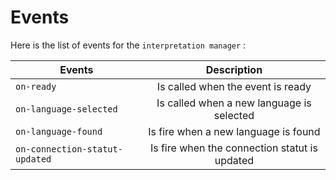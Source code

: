 # Events


Here is the list of events for the `interpretation manager` : 
<!---| `on-event-has-interpretation`          | ?| -->

| Events                 | Description           | 
| -------------           |:-------------:|    
| `on-ready`          | Is called when the event is ready |
| `on-language-selected`          | Is called when a new language is selected |
| `on-language-found`          | Is fire when a new language is found |
| `on-connection-statut-updated`          | Is fire when the connection statut is updated |
